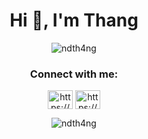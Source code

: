 <h1 align="center">Hi 👋, I'm Thang</h1>
<p align="center"> <img src="https://komarev.com/ghpvc/?username=ndth4ng&label=Profile%20views&color=0e75b6&style=flat" alt="ndth4ng" /> </p>
<h3 align="center">Connect with me:</h3>
<p align="center">
<a href="https://fb.com/100006624030473" target="blank"><img align="center" src="https://raw.githubusercontent.com/rahuldkjain/github-profile-readme-generator/master/src/images/icons/Social/facebook.svg" alt="https://www.facebook.com/profile.php?id=100006624030473" height="30" width="40" /></a>
<a href="https://instagram.com/ndth4ng/" target="blank"><img align="center" src="https://raw.githubusercontent.com/rahuldkjain/github-profile-readme-generator/master/src/images/icons/Social/instagram.svg" alt="https://www.instagram.com/ndth4ng/" height="30" width="40" /></a>
</p>

<p align="center"><img align="center" src="https://github-readme-stats.vercel.app/api/top-langs/?username=ndth4ng&layout=compact" alt="ndth4ng" /></p>


